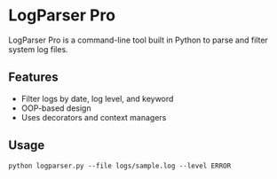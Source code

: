 # LogParser Pro

LogParser Pro is a command-line tool built in Python to parse and filter system log files.

## Features
- Filter logs by date, log level, and keyword
- OOP-based design
- Uses decorators and context managers

## Usage
```
python logparser.py --file logs/sample.log --level ERROR
```
